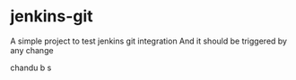 # jenkins-git

A simple project to test jenkins git integration
And it should be triggered by any change

chandu b s 
